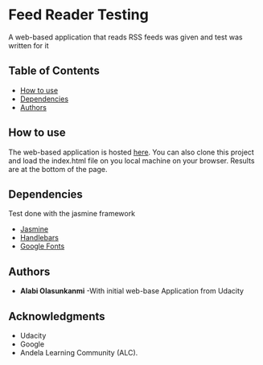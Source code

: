 # Feed Reader Testing
A web-based application that reads RSS feeds was given and test was written for it
## Table of Contents

* [How to use](#instructions)
* [Dependencies](#dependencies)
* [Authors](#authors)

## How to use

The web-based application is hosted [here](https://olasunkanmi04.github.io/feed-reader-test/).
You can also clone this project and load the index.html file on you local machine on your browser. Results are at the bottom of the page.

## Dependencies
Test done with the jasmine framework
* [Jasmine](https://jasmine.github.io/)
* [Handlebars](https://handlebarsjs.com/)
* [Google Fonts](https://fonts.google.com/)

## Authors

* **Alabi Olasunkanmi**
-With initial web-base Application from Udacity

## Acknowledgments

* Udacity
* Google
* Andela Learning Community (ALC).
